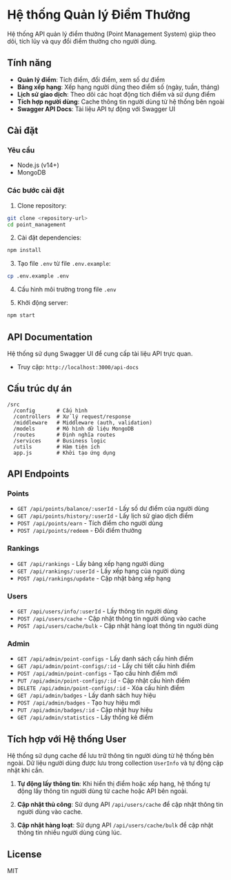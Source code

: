 # Hệ thống Quản lý Điểm Thưởng

Hệ thống API quản lý điểm thưởng (Point Management System) giúp theo dõi, tích lũy và quy đổi điểm thưởng cho người dùng.

## Tính năng

- **Quản lý điểm**: Tích điểm, đổi điểm, xem số dư điểm
- **Bảng xếp hạng**: Xếp hạng người dùng theo điểm số (ngày, tuần, tháng)
- **Lịch sử giao dịch**: Theo dõi các hoạt động tích điểm và sử dụng điểm
- **Tích hợp người dùng**: Cache thông tin người dùng từ hệ thống bên ngoài
- **Swagger API Docs**: Tài liệu API tự động với Swagger UI

## Cài đặt

### Yêu cầu

- Node.js (v14+)
- MongoDB

### Các bước cài đặt

1. Clone repository:

```bash
git clone <repository-url>
cd point_management
```

2. Cài đặt dependencies:

```bash
npm install
```

3. Tạo file `.env` từ file `.env.example`:

```bash
cp .env.example .env
```

4. Cấu hình môi trường trong file `.env`

5. Khởi động server:

```bash
npm start
```

## API Documentation

Hệ thống sử dụng Swagger UI để cung cấp tài liệu API trực quan.

- Truy cập: `http://localhost:3000/api-docs`

## Cấu trúc dự án

```
/src
  /config       # Cấu hình
  /controllers  # Xử lý request/response
  /middleware   # Middleware (auth, validation)
  /models       # Mô hình dữ liệu MongoDB
  /routes       # Định nghĩa routes
  /services     # Business logic
  /utils        # Hàm tiện ích
  app.js        # Khởi tạo ứng dụng
```

## API Endpoints

### Points

- `GET /api/points/balance/:userId` - Lấy số dư điểm của người dùng
- `GET /api/points/history/:userId` - Lấy lịch sử giao dịch điểm
- `POST /api/points/earn` - Tích điểm cho người dùng
- `POST /api/points/redeem` - Đổi điểm thưởng

### Rankings

- `GET /api/rankings` - Lấy bảng xếp hạng người dùng
- `GET /api/rankings/:userId` - Lấy xếp hạng của người dùng
- `POST /api/rankings/update` - Cập nhật bảng xếp hạng

### Users

- `GET /api/users/info/:userId` - Lấy thông tin người dùng
- `POST /api/users/cache` - Cập nhật thông tin người dùng vào cache
- `POST /api/users/cache/bulk` - Cập nhật hàng loạt thông tin người dùng

### Admin

- `GET /api/admin/point-configs` - Lấy danh sách cấu hình điểm
- `GET /api/admin/point-configs/:id` - Lấy chi tiết cấu hình điểm
- `POST /api/admin/point-configs` - Tạo cấu hình điểm mới
- `PUT /api/admin/point-configs/:id` - Cập nhật cấu hình điểm
- `DELETE /api/admin/point-configs/:id` - Xóa cấu hình điểm
- `GET /api/admin/badges` - Lấy danh sách huy hiệu
- `POST /api/admin/badges` - Tạo huy hiệu mới
- `PUT /api/admin/badges/:id` - Cập nhật huy hiệu
- `GET /api/admin/statistics` - Lấy thống kê điểm

## Tích hợp với Hệ thống User

Hệ thống sử dụng cache để lưu trữ thông tin người dùng từ hệ thống bên ngoài. Dữ liệu người dùng được lưu trong collection `UserInfo` và tự động cập nhật khi cần.

1. **Tự động lấy thông tin**: Khi hiển thị điểm hoặc xếp hạng, hệ thống tự động lấy thông tin người dùng từ cache hoặc API bên ngoài.

2. **Cập nhật thủ công**: Sử dụng API `/api/users/cache` để cập nhật thông tin người dùng vào cache.

3. **Cập nhật hàng loạt**: Sử dụng API `/api/users/cache/bulk` để cập nhật thông tin nhiều người dùng cùng lúc.

## License

MIT
